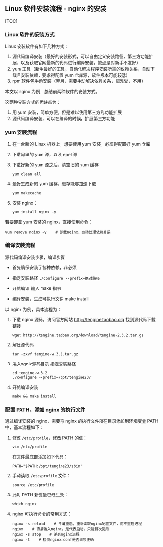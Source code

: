 ## Linux 软件安装流程 - nginx 的安装

[TOC]

### Linux 软件的安装方式

Linux 安装软件有如下几种方式：

1. 源代码编译安装（最好的安装形式，可以自由定义安装路径，第三方功能扩展，以及获取官网最新的代码进行编译安装，缺点是对新手不友好）
2. yum 工具（新手最好的工具，自动化解决程序安装所需的依赖关系，自动下载且安装依赖，要求得配置 yum 仓库源，软件版本可能较低）
3. rpm 软件包手动安装（弃用，需要手动解决依赖关系，贼难受，不用）

本文以 nginx 为例，总结前两种软件的安装方式。

这两种安装方式的优缺点为：

1. 用 yum 安装，简单方便，但是难以使用第三方的功能扩展
2. 源代码编译安装，可以在编译的时候，扩展第三方功能

### yum 安装流程

1. 在一台新的 Linux 机器上，想要使用 yum 安装，必须得配置好 yum 仓库

2. 下载阿里的 yum 源，以及 epel 源

3. 下载好新的 yum 源之后，清空旧的 yum 缓存

   ```
   yum clean all
   ```

4. 最好生成新的 yum 缓存，缓存能够加速下载

   ```
   yum makecache
   ```

5. 安装 nginx：

   ```shell
   yum install nginx -y
   ```

若要卸载 yum 安装的 nginx，直接使用命令：

```shell
yum remove nginx -y    # 卸载nginx，自动处理依赖关系
```

### 编译安装流程

源代码编译安装步骤，编译步骤

- 首先确保安装了各种依赖，非必须

- 指定安装路径   `./configure --prefix=绝对路径`
- 开始编译  输入 make 指令
- 编译安装，生成可执行文件 make install  

以 nginx 为例，具体流程为：

1. 下载 nginx 源码，访问官方网站 http://tengine.taobao.org 找到源代码下载链接

   ```shell
   wget http://tengine.taobao.org/download/tengine-2.3.2.tar.gz
   ```

2. 解压源代码

   ```shell
   tar -zxvf tengine-w.3.2.tar.gz
   ```

3. 进入ngnix源码目录 指定安装路径

   ```shell
   cd tengine-w.3.2
   ./configure --prefix=/opt/tengine23/
   ```

4. 开始编译安装

   ```shell
   make && make install
   ```

### 配置 PATH，添加 nginx 的执行文件

通过编译安装的 nginx，需要将 nginx 的执行文件所在目录添加到环境变量 PATH 中，基本流程如下：

1. 修改 `/etc/profile`，修改 PATH 的值：

   ```shell
   vim /etc/profile
   ```

   在文件最底部添加如下代码：

   ```shell
   PATH="$PATH:/opt/tengine23/sbin"
   ```

2. 手动读取 `/etc/profile` 文件：

   ```shell
   source /etc/profile
   ```

3. 此时 PATH 新变量已经生效：

   ```shell
   which nginx
   ```

4. nginx 可执行命令的常用方式：

   ```shell
   nginx -s reload    # 平滑重启，重新读取nginx配置文件，而不重启进程
   nginx    # 直接输入nginx，是代表启动，只能首次使用
   nginx -s stop    # 杀死nginx进程
   nginx -t    # 检测nginx.conf是否编写正确
   ```

